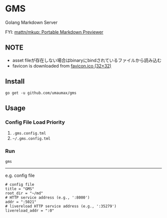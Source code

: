 # GMS

Golang Markdown Server

FYI: [mattn/mkup: Portable Markdown Previewer]( https://github.com/mattn/mkup )

## NOTE
* asset fileが存在しない場合はbinaryにbindされているファイルから読み込む
* favicon is downloaded from [favicon\.ico \(32×32\)]( https://golang.org/favicon.ico )

## Install
```
go get -u github.com/umaumax/gms
```

## Usage
### Config File Load Priority
1. `.gms.config.tml`
1. `~/.gms.config.tml`

### Run
```
gms
```

----

e.g. config file
```
# config file
title = "GMS"
root_dir = "~/md"
# HTTP service address (e.g., ':8000')
addr = ":5021"
# livereload HTTP service address (e.g., ':35279')
livereload_addr = ":0"
```
